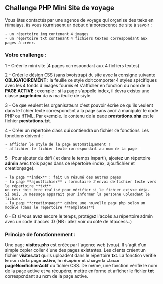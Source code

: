 ## Challenge PHP Mini Site de voyage
Vous êtes contactés par une agence de voyage qui organise des treks en Himalaya.
Ils vous fournissent un début d'arborescence de site à savoir :

    - un répertoire img contenant 4 images
    - un répertoire txt contenant 4 fichiers textes correspondant aux pages à créer.

### Votre challenge :
1 - Créer le mini site (4 pages correspondant aux 4 fichiers textes)

2 - Créer le désign CSS (sans bootstrap) du site avec la consigne suivante **OBLIGATOIREMENT** : la feuille de style doit comporter 4 styles spécifiques avec les 4 fonds d'images fournis et s'afficher en fonction du nom de la **PAGE ACTIVE** : exemple : si la page s'appelle index, il devra exister une classe **pageindex** dans ma feuille de style.

3 - Ce que veulent les organisateurs c'est pouvoir écrire ce qu'ils veulent dans le fichier texte correspondant à la page sans avoir à manipuler le code PHP ou HTML. Par exemple, le contenu de la page **prestations.php** est le fichier **prestations.txt**.

4 - Créer un répertoire class qui contiendra un fichier de fonctions. Les fonctions doivent :

    - afficher le style de la page automatiquement !
    - affichier le fichier texte correspondant au nom de la page !

5 - Pour ajouter du défi ( et dans le temps imparti), ajoutez un répertoire **admin** avec trois pages dans ce répertoire (index, ajoutfichier et creationpage).

    - la page **index** : fait un résumé des autres pages
    - la page **ajoutfichier** : formulaire d'envoi de fichier texte vers le répertoire **txt**.
    Un test doit être réalisé pour vérifier si le fichier existe déjà.
    Si oui, un message apparait pour informer la personne uploadant le fichier.
    - la page **creationpage** génère une nouvelle page php selon un modèle (dans le répertoire **templates**)

6 - Et si vous avez encore le temps, protégez l'accès au répertoire admin avec un code d'accès :D (NB : allez voir du côté de htaccess..)

### Principe de fonctionnement :
Une page **visites.php** est créée par l'agence web (vous). Il s'agit d'un simple copier coller d'une des pages existantes. Les clients créent un fichier **visites.txt** qu'ils uploadent dans le répertoire **txt**.
La fonction vérifie le nom de la page **active**, le récupère et charge la classe **pageNomfichierActif** du fichier CSS.
De même, une fonction vérifie le nom de la page active et va récupérer, mettre en forme et afficher le fichier **txt** correspondant au nom de la page active.

